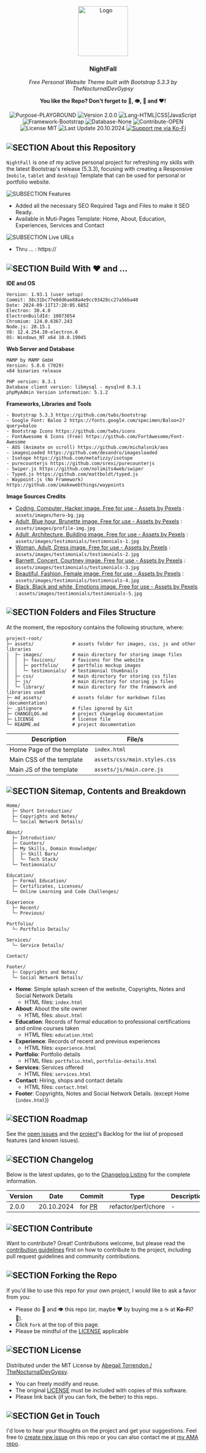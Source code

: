 <p align="center"><img src="/md_assets/img-profile.png" alt="Logo" width="130" height="130"></p>
<h3 align="center">NightFall</h3>
<p align="center"><em>Free Personal Website Theme built with Bootstrap 5.3.3 by TheNocturnalDevGypsy</em></p>
<p align="center"><strong>You like the Repo? Don't forget to 🌟, 👁️, 🔱 and ❤️!</strong></p>
<p align="center">
   <img src="https://img.shields.io/badge/Purpose-PLAYGROUND-%2300416a?logoColor=white&labelColor=%2300416a&color=%2324292e&textColor=white" alt="Purpose-PLAYGROUND">
   <img src="https://img.shields.io/badge/Version-2.0.0-%2300416a?logoColor=white&labelColor=%2300416a&color=%2324292e&textColor=white" alt="Version 2.0.0">
   <img src="https://img.shields.io/badge/Lang-HTML%20|%20CSS%20|%20JavaScript-%2300416a?logoColor=white&labelColor=%2300416a&color=%2324292e&textColor=white" alt="Lang-HTML|CSS|JavaScript">
   <img src="https://img.shields.io/badge/Framework-Bootstrap-%2300416a?logoColor=white&labelColor=%2300416a&color=%2324292e&textColor=white" alt="Framework-Bootstrap">
   <img src="https://img.shields.io/badge/Database-None-%2300416a?logoColor=white&labelColor=%2300416a&color=%2324292e&textColor=white" alt="Database-None">
   <img src="https://img.shields.io/badge/Contribute-OPEN-%2300416a?logoColor=white&labelColor=%2300416a&color=%2324292e&textColor=white" alt="Contribute-OPEN">
   <img src="https://img.shields.io/badge/License-MIT-%2300416a?logoColor=white&labelColor=%2300416a&color=%2324292e&textColor=white" alt="License MIT">
   <img src="https://img.shields.io/badge/Last%20Update-20.10.2024-%2300416a?logoColor=white&labelColor=%2300416a&color=%2324292e&textColor=white" alt="Last Update 20.10.2024">
   <a href="https://ko-fi.com/thenocturnaldevgypsy">
      <img src="https://img.shields.io/badge/Support%20me%20via%20Ko--Fi-%2300416a?logo=ko-fi&logoColor=white&color=%2300416a&textColor=white" alt="Support me via Ko-Fi">
   </a>
</p>

## ![SECTION About this Repository](https://custom-icon-badges.demolab.com/badge/-About%20this%20Repository-2471AE?logo=repo&logoColor=white&labelColor=2471AE)

`NightFall` is one of my active personal project for refreshing my skills with the latest Bootstrap's release (5.3.3), focusing with creating a Responsive (`mobile`, `tablet` and `desktop`) Template that can be used for personal or portfolio website.

![SUBSECTION Features](https://custom-icon-badges.demolab.com/badge/-Features-24292e?logo=star&logoColor=white&labelColor=00416a)

- Added all the necessary SEO Required Tags and Files to make it SEO Ready.
- Available in Muti-Pages Template: Home, About, Education, Experiences, Services and Contact

![SUBSECTION Live URLs](https://custom-icon-badges.demolab.com/badge/-Live%20URLs-24292e?logo=globe&logoColor=white&labelColor=00416a)

- Thru ... : https://

## ![SECTION Build With ❤️ and ...](https://custom-icon-badges.demolab.com/badge/-Build%20With%20❤️%20and%20...-2471AE?logo=tools&logoColor=white&labelColor=2471AE)

**IDE and OS**
```
Version: 1.93.1 (user setup)
Commit: 38c31bc77e0dd6ae88a4e9cc93428cc27a56ba40
Date: 2024-09-11T17:20:05.685Z
Electron: 30.4.0
ElectronBuildId: 10073054
Chromium: 124.0.6367.243
Node.js: 20.15.1
V8: 12.4.254.20-electron.0
OS: Windows_NT x64 10.0.19045
```
**Web Server and Database**
```
MAMP by MAMP GmbH
Version: 5.0.6 (7029)
x64 binaries release

PHP version: 8.3.1
Database client version: libmysql - mysqlnd 8.3.1 
phpMyAdmin Version information: 5.1.2
```
**Frameworks, Libraries and Tools**
```
- Bootstrap 5.3.3 https://github.com/twbs/bootstrap
- Google Font: Baloo 2 https://fonts.google.com/specimen/Baloo+2?query=baloo
- Bootstrap Icons https://github.com/twbs/icons
- FontAwesome 6 Icons (Free) https://github.com/FortAwesome/Font-Awesome
- AOS (Animate on scroll) https://github.com/michalsnik/aos
- imagesLoaded https://github.com/desandro/imagesloaded
- Isotope https://github.com/metafizzy/isotope
- purecounterjs https://github.com/srexi/purecounterjs
- Swiper.js https://github.com/nolimits4web/swiper
- Typed.js https://github.com/mattboldt/typed.js
- Waypoint.js (No Framework) https://github.com/imakewebthings/waypoints
```
**Image Sources Credits**
- [Coding, Computer, Hacker image. Free for use - Assets by Pexels](https://pixabay.com/photos/coding-computer-hacker-hacking-1841550/) : `assets/images/hero-bg.jpg`
- [Adult, Blue hour, Brunette image. Free for use - Assets by Pexels](https://pixabay.com/photos/adult-blue-hour-brunette-city-2179060/) : `assets/images/profile-img.jpg`
- [Adult, Architecture, Building image. Free for use - Assets by Pexels](https://pixabay.com/photos/adult-architecture-building-2178861/) : `assets/images/testimonials/testimonials-1.jpg`
- [Woman, Adult, Dress image. Free for use - Assets by Pexels](https://pixabay.com/photos/woman-adult-dress-elegant-fashion-2178816/) : `assets/images/testimonials/testimonials-2.jpg`
- [Barnett, Concert, Courtney image. Free for use - Assets by Pexels](https://pixabay.com/photos/barnett-concert-courtney-live-music-2178772/) : `assets/images/testimonials/testimonials-3.jpg`
- [Beautiful, Fashion, Female image. Free for use - Assets by Pexels](https://pixabay.com/photos/beautiful-fashion-female-girl-2178708/) : `assets/images/testimonials/testimonials-4.jpg`
- [Black, Black and white, Emotions image. Free for use - Assets by Pexels](https://pixabay.com/photos/black-black-and-white-emotions-2178681/) : `assets/images/testimonials/testimonials-5.jpg`

## ![SECTION Folders and Files Structure](https://custom-icon-badges.demolab.com/badge/-Folders%20and%20Files%20Structure-2471AE?logo=file-submodule&logoColor=white&labelColor=2471AE)

At the moment, the repository contains the following structure, where:
```
project-root/
├─ assets/              # assets folder for images, css, js and other libraries
│  ├─ images/           # main directory for storing image files
│  │  ├─ favicons/      # favicons for the website
│  │  ├─ portfolio/     # portfolio mockup images
│  │  └─ testimonials/  # testimonial thumbnails
│  ├─ css/              # main directory for storing css files
│  ├─ js/               # main directory for storing js files
│  └─ library/          # main directory for the framework and libraries used
├─ md_assets/           # assets folder for markdown files (documentation)
├─ .gitignore           # files ignored by Git
├─ CHANGELOG.md         # project changelog documentation
├─ LICENSE              # license file
└─ README.md            # project documentation
```
| Description | File/s |
| ------------- | ------------- |
| Home Page of the template | `index.html` |
| Main CSS of the template | `assets/css/main.styles.css` |
| Main JS of the template | `assets/js/main.core.js` |

## ![SECTION Sitemap, Contents and Breakdown](https://custom-icon-badges.demolab.com/badge/-Sitemap,%20Contents%20and%20Breakdown-2471AE?logo=map&logoSource=feather&logoColor=white&labelColor=2471AE) 

```
Home/
  ├─ Short Introduction/
  ├─ Copyrights and Notes/
  └─ Social Network Details/ 

About/
  ├─ Introduction/
  ├─ Counters/
  ├─ My Skills, Domain Knowledge/
  │  ├─ Skill Bars/
  │  └─ Tech Stack/
  └─ Testimonials/

Education/
  ├─ Formal Education/
  ├─ Certificates, Licenses/
  └─ Online Learning and Code Challenges/
 
Experience
  ├─ Recent/
  └─ Previous/
   
Portfolio/   
  └─ Portfolio Details/    
  
Services/  
  └─ Service Details/

Contact/

Footer/
  ├─ Copyrights and Notes/
  └─ Social Network Details/
```
- **Home**: Simple splash screen of the website, Copyrights, Notes and Social Network Details
   - HTML files: `index.html`
- **About**: About the site owner
   - HTML files: `about.html`
- **Education**: Records of formal education to professional certifications and online courses taken
   - HTML files: `education.html`
- **Experience**: Records of recent and previous experiences
   - HTML files: `experience.html`
- **Portfolio**: Portfolio details
   - HTML files: `portfolio.html`, `portfolio-details.html`
- **Services**: Services offered
   - HTML files: `services.html`
- **Contact**: Hiring, shops and contact details
   - HTML files: `contact.html`
- **Footer**: Copyrights, Notes and Social Network Details. (except Home (`index.html`))

## ![SECTION Roadmap](https://custom-icon-badges.demolab.com/badge/-Roadmap-2471AE?logo=tasklist&logoColor=white&labelColor=2471AE)
See the [open issues](https://github.com/thenocturnaldevgypsy-io/nightfall-bootstrap-template-developer-portfolio/issues) and the [project](https://github.com/thenocturnaldevgypsy-io/nightfall-bootstrap-template-developer-portfolio/projects?query=is%3Aopen)'s Backlog  for the list of proposed features (and known issues).

## ![SECTION Changelog](https://custom-icon-badges.demolab.com/badge/-Changelog-2471AE?logo=log&logoColor=white&labelColor=2471AE)

Below is the latest updates, go to the [Changelog Listing](CHANGELOG.md) for the complete information.

| Version | Date | Commit | Type | Description |
| ------------- | ------------- | ------------- | ------------- | ------------- |
| 2.0.0 | 20.10.2024 | []() for [PR ]() | refactor/perf/chore | - |

## ![SECTION Contribute](https://custom-icon-badges.demolab.com/badge/-Contribute-2471AE?logo=code-of-conduct&logoColor=white&labelColor=2471AE)
Want to contribute? Great! Contributions welcome, but please read the [contribution guidelines](CONTRIBUTING.md) first on how to contribute to the project, including pull request guidelines and community contributions.

## ![SECTION Forking the Repo](https://custom-icon-badges.demolab.com/badge/-Forking%20the%20Repo-2471AE?logo=repo-forked&logoColor=white&labelColor=2471AE)

If you'd like to use this repo for your own project, I would like to ask a favor from you:
- Please do 🌟 and 👁️ this repo (or, maybe ❤️ by buying me a ☕ at **Ko-Fi**? :smiling_face_with_tear:).
- Click `Fork` at the top of this page.
- Please be mindful of the [LICENSE](LICENSE.md) applicable

## ![SECTION License](https://custom-icon-badges.demolab.com/badge/-License-2471AE?logo=file-badge&logoColor=white&labelColor=2471AE)
Distributed under the MIT License by [Abegail Torrendon / TheNocturnalDevGypsy](https://github.com/thenocturnaldevgypsy-io).
- You can freely modify and reuse.
- The original [LICENSE](LICENSE.md) must be included with copies of this software.
- Please link back (if you can fork, the better) to this repo. 

## ![SECTION Get in Touch](https://custom-icon-badges.demolab.com/badge/-Get%20in%20Touch-2471AE?logo=pencil&logoColor=white&labelColor=2471AE)
I'd love to hear your thoughts on the project and get your suggestions. Feel free to [create new issue](https://github.com/thenocturnaldevgypsy-io/nightfall-bootstrap-template-developer-portfolio/issues/new) on this repo or you can also contact me at [my AMA repo](https://github.com/thenocturnaldevgypsy-io/ama-ask-me-anything).